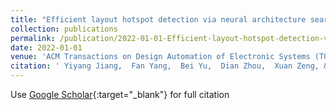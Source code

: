 ```yaml
---
title: "Efficient layout hotspot detection via neural architecture search"
collection: publications
permalink: /publication/2022-01-01-Efficient-layout-hotspot-detection-via-neural-architecture-search
date: 2022-01-01
venue: 'ACM Transactions on Design Automation of Electronic Systems (TODAES)'
citation: ' Yiyang Jiang,  Fan Yang,  Bei Yu,  Dian Zhou,  Xuan Zeng, &quot;Efficient layout hotspot detection via neural architecture search.&quot; ACM Transactions on Design Automation of Electronic Systems (TODAES), 2022.'
---
```

Use [Google Scholar](https://scholar.google.com/scholar?q=Efficient+layout+hotspot+detection+via+neural+architecture+search){:target="_blank"} for full citation